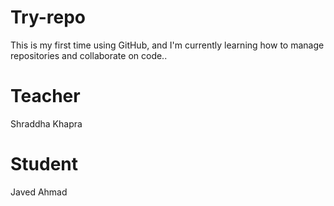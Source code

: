# Try-repo
This is my first time using GitHub, and I'm currently learning how to manage repositories and collaborate on code..

# Teacher
Shraddha Khapra

# Student
Javed Ahmad 